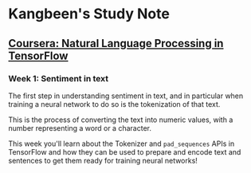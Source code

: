 # Kangbeen's Study Note

## <a href = "https://www.coursera.org/learn/natural-language-processing-tensorflow?specialization=tensorflow-in-practice">Coursera: Natural Language Processing in TensorFlow</a>

### Week 1: Sentiment in text

The first step in understanding sentiment in text, and in particular when training a neural network to do so is the tokenization of that text. </br>

This is the process of converting the text into numeric values, with a number representing a word or a character. </br>

This week you'll learn about the Tokenizer and `pad_sequences` APIs in TensorFlow and how they can be used to prepare and encode text and sentences to get them ready for training neural networks!

